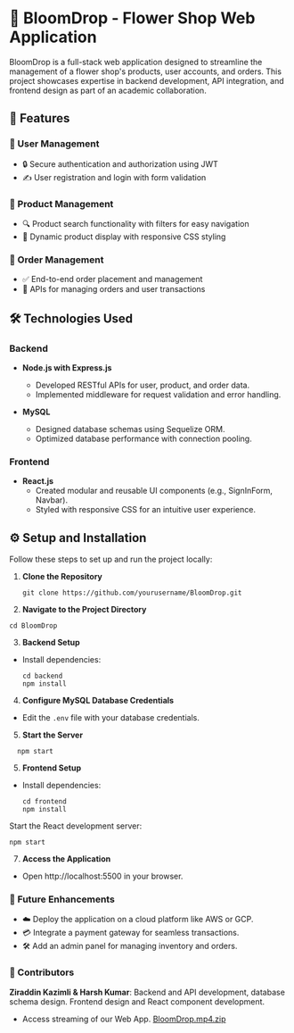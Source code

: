 # 🌸 BloomDrop - Flower Shop Web Application

BloomDrop is a full-stack web application designed to streamline the management of a flower shop's products, user accounts, and orders. This project showcases expertise in backend development, API integration, and frontend design as part of an academic collaboration.

## 🚀 Features

### 🌟 User Management
- 🔒 Secure authentication and authorization using JWT
- ✍️ User registration and login with form validation

### 🌺 Product Management
- 🔍 Product search functionality with filters for easy navigation
- 📱 Dynamic product display with responsive CSS styling

### 🛒 Order Management
- ✅ End-to-end order placement and management
- 📡 APIs for managing orders and user transactions

## 🛠️ Technologies Used

### Backend
- **Node.js with Express.js**
  - Developed RESTful APIs for user, product, and order data.
  - Implemented middleware for request validation and error handling.
  
- **MySQL**
  - Designed database schemas using Sequelize ORM.
  - Optimized database performance with connection pooling.

### Frontend
- **React.js**
  - Created modular and reusable UI components (e.g., SignInForm, Navbar).
  - Styled with responsive CSS for an intuitive user experience.

## ⚙️ Setup and Installation

Follow these steps to set up and run the project locally:

1. **Clone the Repository**
   ```
   git clone https://github.com/yourusername/BloomDrop.git
   ```
2. **Navigate to the Project Directory**
  ```
  cd BloomDrop 
  ```  
3. **Backend Setup**
- Install dependencies:
  ```
  cd backend
  npm install
  ```

4. **Configure MySQL Database Credentials**
- Edit the `.env` file with your database credentials.

5. **Start the Server**
```
  npm start
``` 
5.	**Frontend Setup**
- Install dependencies:
  ```
  cd frontend  
  npm install
  ``` 
Start the React development server:
  ```
  npm start
  ```
7.	**Access the Application**
- Open http://localhost:5500 in your browser.
 
### 🌱 Future Enhancements
-	☁️ Deploy the application on a cloud platform like AWS or GCP.
-	💳 Integrate a payment gateway for seamless transactions.
-	🛠️ Add an admin panel for managing inventory and orders.
 
### 🤝 Contributors
**Ziraddin Kazimli & Harsh Kumar**: Backend and API development, database schema design. Frontend design and React component development.

- Access streaming of our Web App. 
[BloomDrop.mp4.zip](https://github.com/user-attachments/files/17955661/BloomDrop.mp4.zip)



